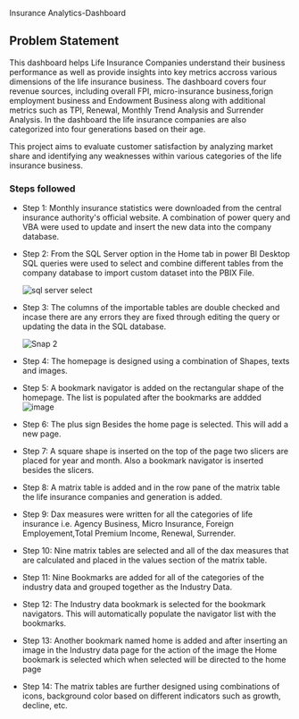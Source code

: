 Insurance Analytics-Dashboard

## Problem Statement

This dashboard helps Life Insurance Companies understand their business performance as well as provide insights into key metrics accross various dimensions of the life insurance business. The dashboard covers four revenue sources, including overall FPI, micro-insurance business,forign employment business and Endowment Business along with additional metrics such as TPI, Renewal, Monthly Trend Analysis and Surrender Analysis. In the dashboard the life insurance companies are also categorized into four generations based on their age. 

This project aims to evaluate customer satisfaction by analyzing market share and identifying any weaknesses within various categories of the life insurance business.

### Steps followed 

- Step  1:  Monthly insurance statistics were downloaded from the central insurance authority's official website. A combination of power query and VBA were used to update and insert the              new data into the company database.
- Step  2:  From the SQL Server option in the Home tab in power BI Desktop SQL queries were used to select and combine different tables from the company database to import custom dataset
            into the PBIX File.

  ![sql server select](https://github.com/samipdk/AnalyticsDashboard/assets/137905918/9c2b0c3a-159f-4fc8-9050-952be6ed17a3)

- Step  3:  The columns of the importable tables are double checked and incase there are any errors they are fixed through editing the query or updating the data in the SQL database.

  ![Snap 2](https://github.com/samipdk/AnalyticsDashboard/assets/137905918/1ecea4b1-58ad-49d2-8e7d-ac0496c1697c)
- Step  4:  The homepage is designed using a combination of Shapes, texts and images.
- Step  5:  A bookmark navigator is added on the rectangular shape of the homepage. The list is populated after the bookmarks are addded
   ![image](https://github.com/samipdk/Analytics/assets/137905918/fbe1e6e5-c0f0-4236-a6ae-4e5d86b3e8ff)
  
- Step  6:  The plus sign Besides the home page is selected. This will add a new page.
- Step  7:  A square shape is inserted on the top of the page two slicers are placed for year and month. Also a bookmark navigator is inserted besides the slicers. 
- Step  8:  A matrix table is added and in the row pane of the matrix table the life insurance companies and generation is added.
- Step  9:  Dax measures were written for all the categories of life insurance i.e. Agency Business, Micro Insurance, Foreign Employement,Total Premium Income, Renewal, Surrender.
- Step 10:  Nine matrix tables are selected and all of the dax measures that are calculated and placed in the values section of the matrix table.
- Step 11:  Nine Bookmarks are added for all of the categories of the industry data and grouped together as the Industry Data.
- Step 12:  The Industry data bookmark is selected for the bookmark navigators. This will automatically populate the navigator list with the bookmarks.
- Step 13:  Another bookmark named home is added and after inserting an image in the Industry data page for the action of the image the Home bookmark is selected which when selected
            will be directed to the home page            
- Step 14:  The matrix tables are further designed using combinations of icons, background color based on different indicators such as growth, decline, etc.            

